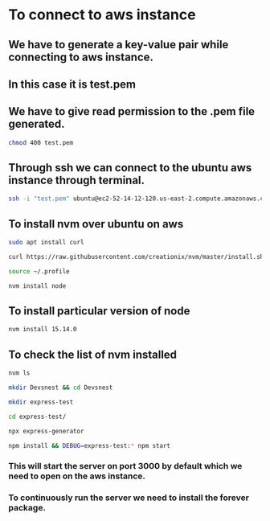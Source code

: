 # To connect to aws instance

## We have to generate a key-value pair while connecting to aws instance.
## In this case it is test.pem

## We have to give read permission to the .pem file generated.
```bash
chmod 400 test.pem
```
## Through ssh we can connect to the ubuntu aws instance through terminal.
```bash
ssh -i "test.pem" ubuntu@ec2-52-14-12-120.us-east-2.compute.amazonaws.com
```
## To install nvm over ubuntu on aws
```bash
sudo apt install curl
```
```bash
curl https://raw.githubusercontent.com/creationix/nvm/master/install.sh | bash 
```
```bash
source ~/.profile
```
```bash
nvm install node 
```
## To install particular version of node
```bash
nvm install 15.14.0
```

## To check the list of nvm installed
```bash
nvm ls
```
```bash 
mkdir Devsnest && cd Devsnest
```
```bash
mkdir express-test
```
```bash
cd express-test/
```
```bash
npx express-generator
```
```bash
npm install && DEBUG=express-test:* npm start
```

### This will start the server on port 3000 by default which we need to open on the aws instance.

### To continuously run the server we need to install the forever package.